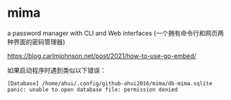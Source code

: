 # mima
a password manager with CLI and Web interfaces (一个拥有命令行和网页两种界面的密码管理器)

https://blog.carlmjohnson.net/post/2021/how-to-use-go-embed/

如果启动程序时遇到类似以下错误：

```
[Database] /home/ahui/.config/github-ahui2016/mima/db-mima.sqlite
panic: unable to open database file: permission denied
```

